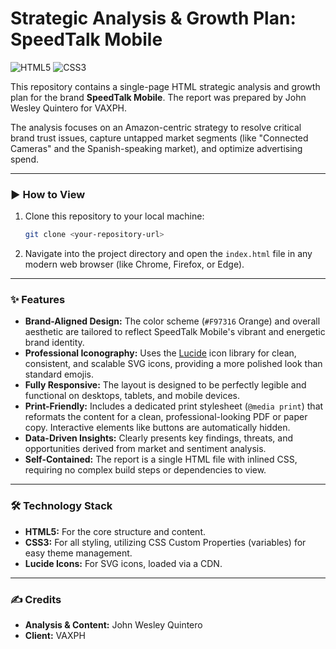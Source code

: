 # Strategic Analysis & Growth Plan: SpeedTalk Mobile

![HTML5](https://img.shields.io/badge/html5-%23E34F26.svg?style=for-the-badge&logo=html5&logoColor=white)
![CSS3](https://img.shields.io/badge/css3-%231572B6.svg?style=for-the-badge&logo=css3&logoColor=white)

This repository contains a single-page HTML strategic analysis and growth plan for the brand **SpeedTalk Mobile**. The report was prepared by John Wesley Quintero for VAXPH.

The analysis focuses on an Amazon-centric strategy to resolve critical brand trust issues, capture untapped market segments (like "Connected Cameras" and the Spanish-speaking market), and optimize advertising spend.

---

### ▶️ How to View

1.  Clone this repository to your local machine:
    ```bash
    git clone <your-repository-url>
    ```
2.  Navigate into the project directory and open the `index.html` file in any modern web browser (like Chrome, Firefox, or Edge).

---

### ✨ Features

*   **Brand-Aligned Design:** The color scheme (`#F97316` Orange) and overall aesthetic are tailored to reflect SpeedTalk Mobile's vibrant and energetic brand identity.
*   **Professional Iconography:** Uses the [Lucide](https://lucide.dev/) icon library for clean, consistent, and scalable SVG icons, providing a more polished look than standard emojis.
*   **Fully Responsive:** The layout is designed to be perfectly legible and functional on desktops, tablets, and mobile devices.
*   **Print-Friendly:** Includes a dedicated print stylesheet (`@media print`) that reformats the content for a clean, professional-looking PDF or paper copy. Interactive elements like buttons are automatically hidden.
*   **Data-Driven Insights:** Clearly presents key findings, threats, and opportunities derived from market and sentiment analysis.
*   **Self-Contained:** The report is a single HTML file with inlined CSS, requiring no complex build steps or dependencies to view.

---

### 🛠️ Technology Stack

*   **HTML5:** For the core structure and content.
*   **CSS3:** For all styling, utilizing CSS Custom Properties (variables) for easy theme management.
*   **Lucide Icons:** For SVG icons, loaded via a CDN.

---

### ✍️ Credits

*   **Analysis & Content:** John Wesley Quintero
*   **Client:** VAXPH
